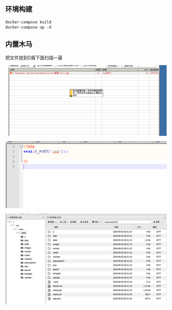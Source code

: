 ## 环境构建
```
docker-compose build 
docker-compose up -d
```




## 内置木马

把文件放到D盾下面扫描一遍

![](README/luffy1.png)

![](README/luffy2.png)

![](README/luffy3.png)


